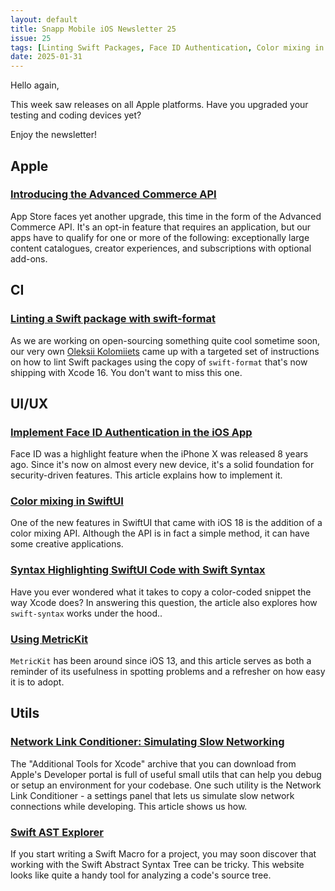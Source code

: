 ```yaml
---
layout: default
title: Snapp Mobile iOS Newsletter 25
issue: 25
tags: [Linting Swift Packages, Face ID Authentication, Color mixing in SwiftUI, Syntax highlighting with SwiftSyntax, Simulating slow networking, Swift AST Explorer]
date: 2025-01-31
---
```


Hello again,

This week saw releases on all Apple platforms. Have you upgraded your testing and coding devices yet?

Enjoy the newsletter!

## Apple

### [Introducing the Advanced Commerce API](https://developer.apple.com/news/?id=yxy958ya)

App Store faces yet another upgrade, this time in the form of the Advanced Commerce API. It's an opt-in feature that requires an application, but our apps have to qualify for one or more of the following: exceptionally large content catalogues, creator experiences, and subscriptions with optional add-ons.

## CI

### [Linting a Swift package with swift-format](https://medium.com/snapp-mobile/linting-a-swift-package-with-swift-format-a887b4e95a1e)

As we are working on open-sourcing something quite cool sometime soon, our very own [Oleksii Kolomiiets](https://bsky.app/profile/kolomiets123.bsky.social) came up with a targeted set of instructions on how to lint Swift packages using the copy of `swift-format` that's now shipping with Xcode 16. You don't want to miss this one.

## UI/UX

### [Implement Face ID Authentication in the iOS App](https://canopas.com/implement-face-id-authentication-in-the-ios-app-2f1160aadf1f)

Face ID was a highlight feature when the iPhone X was released 8 years ago. Since it's now on almost every new device, it's a solid foundation for security-driven features. This article explains how to implement it.

### [Color mixing in SwiftUI](https://swiftwithmajid.com/2025/01/21/color-mixing-in-swiftui/)

One of the new features in SwiftUI that came with iOS 18 is the addition of a color mixing API. Although the API is in fact a simple method, it can have some creative applications.

### [Syntax Highlighting SwiftUI Code with Swift Syntax](https://sahandnayebaziz.org/blog/syntax-highlighting-swiftui-with-swift-syntax)

Have you ever wondered what it takes to copy a color-coded snippet the way Xcode does? In answering this question, the article also explores how `swift-syntax` works under the hood..

### [Using MetricKit](https://wesleydegroot.nl/blog/MetricKit)

`MetricKit` has been around since iOS 13, and this article serves as both a reminder of its usefulness in spotting problems and a refresher on how easy it is to adopt.

## Utils

### [Network Link Conditioner: Simulating Slow Networking](https://www.avanderlee.com/debugging/network-link-conditioner-utility/)

The "Additional Tools for Xcode" archive that you can download from Apple's Developer portal is full of useful small utils that can help you debug or setup an environment for your codebase. One such utility is the Network Link Conditioner - a settings panel that lets us simulate slow network connections while developing. This article shows us how.

### [Swift AST Explorer](https://swift-ast-explorer.com)

If you start writing a Swift Macro for a project, you may soon discover that working with the Swift Abstract Syntax Tree can be tricky. This website looks like quite a handy tool for analyzing a code's source tree.
